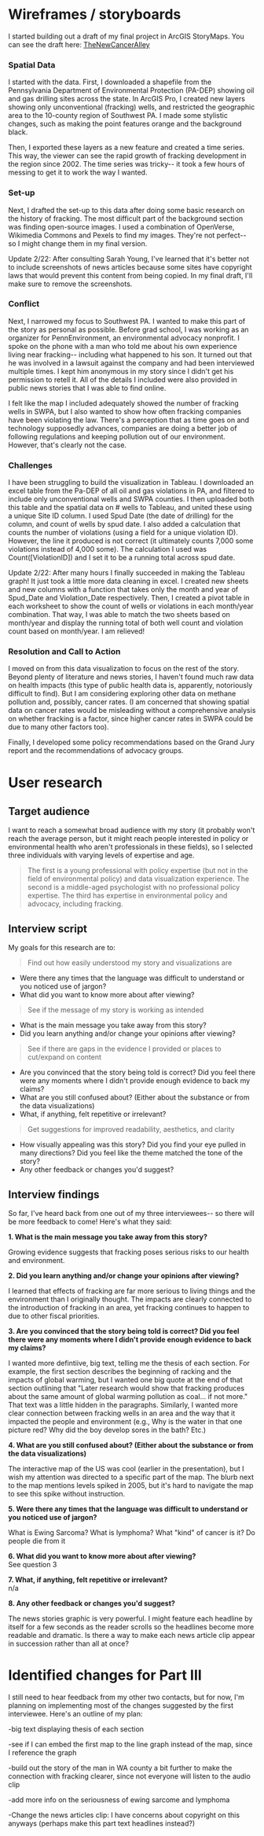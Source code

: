 # Wireframes / storyboards

I started building out a draft of my final project in ArcGIS StoryMaps. You can see the draft here: [TheNewCancerAlley](https://storymaps.arcgis.com/stories/cf5ab476dca242cd871dc464aaba0f40)

### Spatial Data

I started with the data. First, I downloaded a shapefile from the Pennsylvania Department of Environmental Protection (PA-DEP) showing oil and gas drilling sites across the state. In ArcGIS Pro, I created new layers showing only unconventional (fracking) wells, and restricted the geographic area to the 10-county region of Southwest PA. I made some stylistic changes, such as making the point features orange and the background black.

Then, I exported these layers as a new feature and created a time series. This way, the viewer can see the rapid growth of fracking development in the region since 2002. The time series was tricky-- it took a few hours of messing to get it to work the way I wanted.

### Set-up

Next, I drafted the set-up to this data after doing some basic research on the history of fracking. The most difficult part of the background section was finding open-source images. I used a combination of OpenVerse, Wikimedia Commons and Pexels to find my images. They're not perfect-- so I might change them in my final version.

Update 2/22: After consulting Sarah Young, I've learned that it's better not to include screenshots of news articles because some sites have copyright laws that would prevent this content from being copied. In my final draft, I'll make sure to remove the screenshots.

### Conflict
Next, I narrowed my focus to Southwest PA. I wanted to make this part of the story as personal as possible. Before grad school, I was working as an organizer for PennEnvironment, an environmental advocacy nonprofit. I spoke on the phone with a man who told me about his own experience living near fracking-- including what happened to his son. It turned out that he was involved in a lawsuit against the company and had been interviewed multiple times. I kept him anonymous in my story since I didn't get his permission to retell it. All of the details I included were also provided in public news stories that I was able to find online.

I felt like the map I included adequately showed the number of fracking wells in SWPA, but I also wanted to show how often fracking companies have been violating the law. There's a perception that as time goes on and technology supposedly advances, companies are doing a better job of following regulations and keeping pollution out of our environment. However, that's clearly not the case.

### Challenges

I have been struggling to build the visualization in Tableau. I downloaded an excel table from the Pa-DEP of all oil and gas violations in PA, and filtered to include only unconventional wells and SWPA counties. I then uploaded both this table and the spatial data on # wells to Tableau, and united these using a unique Site ID column. I used Spud Date (the date of drilling) for the column, and count of wells by spud date. I also added a calculation that counts the number of violations (using a field for a unique violation ID). However, the line it produced is not correct (it ultimately counts 7,000 some violations instead of 4,000 some). The calculation I used was Count([ViolationID]) and I set it to be a running total across spud date.

Update 2/22: After many hours I finally succeeded in making the Tableau graph! It just took a little more data cleaning in excel. I created new sheets and new columns with a function that takes only the month and year of Spud_Date and Violation_Date respectively. Then, I created a pivot table in each worksheet to show the count of wells or violations in each month/year combination. That way, I was able to match the two sheets based on month/year and display the running total of both well count and violation count based on month/year. I am relieved! 

### Resolution and Call to Action
I moved on from this data visualization to focus on the rest of the story. Beyond plenty of literature and news stories, I haven't found much raw data on health impacts (this type of public health data is, apparently, notoriously difficult to find). But I am considering exploring other data on methane pollution and, possibly, cancer rates. (I am concerned that showing spatial data on cancer rates would be misleading without a comprehensive analysis on whether fracking is a factor, since higher cancer rates in SWPA could be due to many other factors too).

Finally, I developed some policy recommendations based on the Grand Jury report and the recommendations of advocacy groups.

# User research

## Target audience

I want to reach a somewhat broad audience with my story (it probably won't reach the average person, but it might reach people interested in policy or environmental health who aren't professionals in these fields), so I selected three individuals with varying levels of expertise and age. 
> The first is a young professional with policy expertise (but not in the field of environmental policy) and data visualization experience.
> The second is a middle-aged psychologist with no professional policy expertise.
> The third has expertise in environmental policy and advocacy, including fracking.

## Interview script

My goals for this research are to:

>Find out how easily understood my story and visualizations are
- Were there any times that the language was difficult to understand or you noticed use of jargon?
- What did you want to know more about after viewing?

>See if the message of my story is working as intended
- What is the main message you take away from this story?
- Did you learn anything and/or change your opinions after viewing?	

>See if there are gaps in the evidence I provided or places to cut/expand on content
- Are you convinced that the story being told is correct? Did you feel there were any moments where I didn't provide enough evidence to back my claims?
- What are you still confused about? (Either about the substance or from the data visualizations)
- What, if anything, felt repetitive or irrelevant?

>Get suggestions for improved readability, aesthetics, and clarity
- How visually appealing was this story? Did you find your eye pulled in many directions? Did you feel like the theme matched the tone of the story?
- Any other feedback or changes you'd suggest?

		
## Interview findings
So far, I've heard back from one out of my three interviewees-- so there will be more feedback to come! Here's what they said:

**1. What is the main message you take away from this story?**		

Growing evidence suggests that fracking poses serious risks to our health and environment.	

**2. Did you learn anything and/or change your opinions after viewing?**

I learned that effects of fracking are far more serious to living things and the environment than I originally thought. The impacts are clearly connected to the introduction of fracking in an area, yet fracking continues to happen to due to other fiscal priorities.			

**3. Are you convinced that the story being told is correct? Did you feel there were any moments where I didn't provide enough evidence to back my claims?**		

I wanted more defintiive, big text, telling me the thesis of each section. For example, the first section describes the beginning of racking and the impacts of global warming, but I wanted one big quote at the end of that section outlining that "Later research would show that fracking produces about the same amount of global warming pollution as coal... if not more." That text was a little hidden in the paragraphs. Similarly, I wanted more clear connection between fracking wells in an area and the way that it impacted the people and environment (e.g., Why is the water in that one picture red? Why did the boy develop sores in the bath? Etc.)	

**4. What are you still confused about? (Either about the substance or from the data visualizations)**		

The interactive map of the US was cool (earlier in the presentation), but I wish my attention was directed to a specific part of the map. The blurb next to the map mentions levels spiked in 2005, but it's hard to navigate the map to see this spike without instruction.		

**5. Were there any times that the language was difficult to understand or you noticed use of jargon?**	

What is Ewing Sarcoma? What is lymphoma? What "kind" of cancer is it? Do people die from it		

**6. What did you want to know more about after viewing?**		
See question 3			

**7. What, if anything, felt repetitive or irrelevant?**	
n/a		

**8. Any other feedback or changes you'd suggest?**	

The news stories graphic is very powerful. I might feature each headline by itself for a few seconds as the reader scrolls so the headlines become more readable and dramatic. Is there a way to make each news article clip appear in succession rather than all at once?		
		
# Identified changes for Part III
I still need to hear feedback from my other two contacts, but for now, I'm planning on implementing most of the changes suggested by the first interviewee. Here's an outline of my plan:

-big text displaying thesis of each section

-see if I can embed the first map to the line graph instead of the map, since I reference the graph

-build out the story of the man in WA county a bit further to make the connection with fracking clearer, since not everyone will listen to the audio clip

-add more info on the seriousness of ewing sarcome and lymphoma

-Change the news articles clip: I have concerns about copyright on this anyways (perhaps make this part text headlines instead?)

